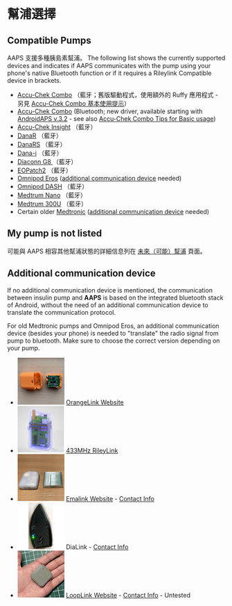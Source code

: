 # 幫浦選擇

## Compatible Pumps

AAPS 支援多種胰島素幫浦。  The following list shows the currently supported devices and indicates if AAPS communicates with the pump using your phone's native Bluetooth function or if it requires a Rileylink Compatible device in brackets.

- [Accu-Chek Combo](../CompatiblePumps/Accu-Chek-Combo-Pump.md) （藍牙；舊版驅動程式，使用額外的 Ruffy 應用程式 - 另見 [Accu-Chek Combo 基本使用提示](../CompatiblePumps/Accu-Chek-Combo-Tips-for-Basic-usage.md)）
- [Accu-Chek Combo](../CompatiblePumps/Accu-Chek-Combo-Pump-v2.md) (Bluetooth; new driver, available starting with [AndroidAPS v.3.2](../Maintenance/ReleaseNotes.md#version-3200-dedicated-to-philoul) - see also [Accu-Chek Combo Tips for Basic usage](../CompatiblePumps/Accu-Chek-Combo-Tips-for-Basic-usage.md))
- [Accu-Chek Insight](../CompatiblePumps/Accu-Chek-Insight-Pump.md) （藍牙）
- [DanaR](../CompatiblePumps/DanaR-Insulin-Pump.md) （藍牙）
- [DanaRS](../CompatiblePumps/DanaRS-Insulin-Pump.md) （藍牙）
- [Dana-i](../CompatiblePumps/DanaRS-Insulin-Pump.md) （藍牙）
- [Diaconn G8 ](../CompatiblePumps/DiaconnG8.md) （藍牙）
- [EOPatch2](../CompatiblePumps/EOPatch2.md) （藍牙）
- [Omnipod Eros](../CompatiblePumps/OmnipodEros.md)  ([additional communication device](#additional-communication-device) needed)
- [Omnipod DASH](../CompatiblePumps/OmnipodDASH.md) （藍牙）
- [Medtrum Nano](../CompatiblePumps/MedtrumNano.md) （藍牙）
- [Medtrum 300U](../CompatiblePumps/MedtrumNano.md) （藍牙）
- Certain older [Medtronic](../CompatiblePumps/MedtronicPump.md) ([additional communication device](#additional-communication-device) needed)

## My pump is not listed

可能與 AAPS 相容其他幫浦狀態的詳細信息列在 [未來（可能）幫浦](../CompatiblePumps/Future-possible-Pump-Drivers.md) 頁面。

## Additional communication device

If no additional communication device is mentioned, the communication between insulin pump and **AAPS** is based on the integrated bluetooth stack of Android, without the need of an additional communication device to translate the communication protocol.

For old Medtronic pumps and Omnipod Eros, an additional communication device (besides your phone) is needed to "translate" the radio signal from pump to bluetooth. Make sure to choose the correct version depending on your pump.

- ![OrangeLink](../images/omnipod/OrangeLink.png)  [OrangeLink Website](https://getrileylink.org/product/orangelink)
- ![RileyLink](../images/omnipod/RileyLink.png) [433MHz RileyLink](https://getrileylink.org/product/rileylink433)
- ![EmaLink](../images/omnipod/EmaLink.png)  [Emalink Website](https://github.com/sks01/EmaLink) - [Contact Info](mailto:getemalink@gmail.com)
- ![DiaLink](../images/omnipod/DiaLink.png)  DiaLink - [Contact Info](mailto:Boshetyn@ukr.net)
- ![LoopLink](../images/omnipod/LoopLink.png)  [LoopLink Website](https://www.getlooplink.org/) - [Contact Info](https://jameswedding.substack.com/) - Untested
